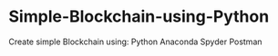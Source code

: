 # Simple-Blockchain-using-Python
Create simple Blockchain using:
  Python 
  Anaconda
  Spyder
  Postman 
